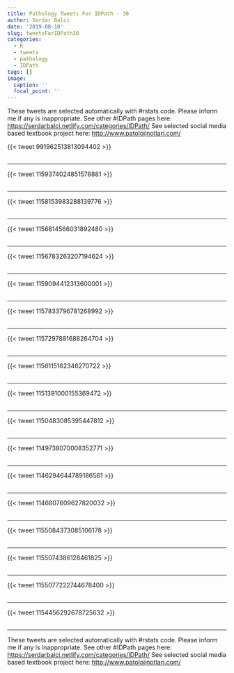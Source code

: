 ```yaml
---
title: Pathology Tweets For IDPath - 30
author: Serdar Balci
date: '2019-08-10'
slug: tweetsForIDPath30
categories:
  - R
  - tweets
  - pathology
  - IDPath
tags: []
image:
  caption: ''
  focal_point: ''
---
```



These tweets are selected automatically with #rstats code. Please inform me if any is inappropriate.
See other #IDPath pages here: https://serdarbalci.netlify.com/categories/IDPath/ 
See selected social media based textbook project here: http://www.patolojinotlari.com/

{{< tweet 991962513813094402 >}}
<br>
<br>
<hr>
{{< tweet 1159374024851578881 >}}
<br>
<br>
<hr>
{{< tweet 1158153983288139776 >}}
<br>
<br>
<hr>
{{< tweet 1156814566031892480 >}}
<br>
<br>
<hr>
{{< tweet 1156783263207194624 >}}
<br>
<br>
<hr>
{{< tweet 1159094412313600001 >}}
<br>
<br>
<hr>
{{< tweet 1157833796781268992 >}}
<br>
<br>
<hr>
{{< tweet 1157297881688264704 >}}
<br>
<br>
<hr>
{{< tweet 1156115162346270722 >}}
<br>
<br>
<hr>
{{< tweet 1151391000155369472 >}}
<br>
<br>
<hr>
{{< tweet 1150483085395447812 >}}
<br>
<br>
<hr>
{{< tweet 1149738070008352771 >}}
<br>
<br>
<hr>
{{< tweet 1146294644789186561 >}}
<br>
<br>
<hr>
{{< tweet 1146807609627820032 >}}
<br>
<br>
<hr>
{{< tweet 1155084373085106178 >}}
<br>
<br>
<hr>
{{< tweet 1155074386128461825 >}}
<br>
<br>
<hr>
{{< tweet 1155077222744678400 >}}
<br>
<br>
<hr>
{{< tweet 1154456292678725632 >}}
<br>
<br>
<hr>


These tweets are selected automatically with #rstats code. Please inform me if any is inappropriate.
See other #IDPath pages here: https://serdarbalci.netlify.com/categories/IDPath/ 
See selected social media based textbook project here: http://www.patolojinotlari.com/
